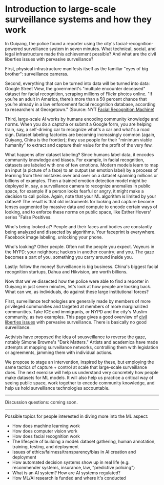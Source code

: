 # Introduction to large-scale surveillance systems and how they work

In Guiyang, the police found a reporter using the city's facial-recognition-powered surveillance system in seven minutes. What technical, social, and legal infrastructure made this achievement possible? And what are the civil liberties issues with pervasive surveillance?

First, physical infrastructure manifests itself as the familiar "eyes of big brother": surveillance cameras.

Second, everything that can be turned into data will be turned into data: Google Street View, the government's "multiple encounter deceased" dataset for facial recognition, scraping millions of Flickr photos online. "If you’re an adult in America, there’s more than a 50 percent chance that you’re already in a law enforcement facial recognition database, according to researchers at Georgetown." (Source: NYT [Facial Recognition Machine](https://www.nytimes.com/interactive/2019/04/16/opinion/facial-recognition-new-york-city.html))

Third, large-scale AI works by humans encoding community knowledge and norms. When you do a captcha or submit a Google form, you are helping train, say, a self-driving car to recognize what's a car and what's a road sign. Dataset labeling factories are becoming increasingly common (again, Guiyang, China is the frontier); they use people for their "minimum viable humanity" to extract and capture their value for the profit of the very few.

What happens after dataset labeling? Since humans label data, it encodes community knowledge and biases. For example, in facial recognition, datasets are labeled with one of few emotions. Modern models learn to map an input (a picture of a face) to an output (an emotion label) by a process of learning from their mistakes over and over on a dataset spanning millions or billions of examples. Then a trained emotion detection model might be deployed in, say, a surveillance camera to recognize anomalies in public space, for example if a person looks fearful or angry, it might make a decision to call police. Again, note that your ML algorithm is limited by your dataset! The result is that old instruments for looking and capture become lenses augmented by massive data and compute to encode certain ways of looking, and to enforce these norms on public space, like Esther Hovers' series "False Positives.

Who's being looked at? People and their faces and bodies are constantly being analyzed and dissected by algorithms. Your faceprint is everywhere. Facebook image labeling, unlocking your phone.

Who's looking? Other people. Often not the people you expect. Voyeurs in the NYPD; your neighbors; hackers in another country; and you. The gaze becomes a part of you, something you carry around inside you.

Lastly: follow the money! Surveillance is big business. China's biggest facial recognition startups, Dahua and Hikvision, are worth billions.

Now that we've dissected how the police were able to find a reporter in Guiyang in just seven minutes, let's look at how people are looking back. What can we, as individuals, do against these large institutional forces?

First, surveillance technologies are generally made by members of more privileged communities and targeted at members of more marginalized communities. Take ICE and immigrants, or NYPD and the city's Muslim community, as two examples. This page gives a good overview of [civil liberties issues](http://theyarewatching.org/) with pervasive surveillance. There is basically no good surveillance.

Activists have proposed the idea of sousveillance to reverse the gaze, notably Simone Browne's "Dark Matters." Artists and academica have made attempts at mapping surveillance networks, controlling them with legislation or agreements, jamming them with individual actions. 

We propose to stage an intervention, inspired by these, but employing the same tactics of capture + control at scale that large-scale surveillance does. The next exercise will help us understand very concretely how people make datasets for ML models. It will also help us practice a critical way of seeing public space, work together to encode community knowledge, and help us hold surveillance technologies accountable.

---

Discussion questions: coming soon.

---

Possible topics for people interested in diving more into the ML aspect:

* How does machine learning work
* How does computer vision work
* How does facial recognition work
* The lifecycle of building a model: dataset gathering, human annotation, training, testing, and deployment
* Issues of ethics/fairness/transparency/bias in AI creation and deployment
* How automated decision systems show up in real life (e.g. recommender systems, insurance, law, "predictive policing")
* What is an AI system? How are AI systems regulated?
* How ML/AI research is funded and where it's conducted
